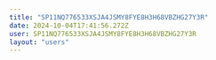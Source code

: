 ```yaml
---
title: "SP11NQ776533XSJA4JSMY8FYE8H3H68VBZHG27Y3R"
date: 2024-10-04T17:41:56.272Z
user: SP11NQ776533XSJA4JSMY8FYE8H3H68VBZHG27Y3R
layout: "users"
---
```

    